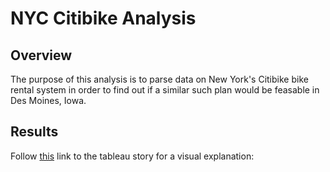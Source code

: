 # NYC Citibike Analysis

## Overview

The purpose of this analysis is to parse data on New York's Citibike bike rental system in order to find out if a similar such plan would be feasable in Des Moines, Iowa.

## Results

Follow [this](https://public.tableau.com/app/profile/dan23488749/viz/nyc_citi_bike_16328101212590/NYCCitibikeAnalysis?publish=yes) link to the tableau story for a visual explanation:

